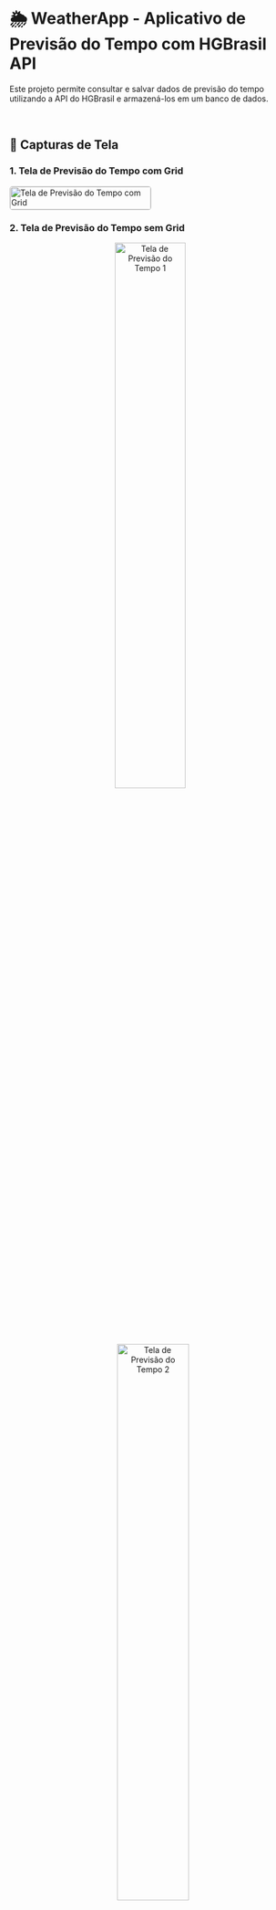 # 🌦️ WeatherApp - Aplicativo de Previsão do Tempo com HGBrasil API

Este projeto permite consultar e salvar dados de previsão do tempo utilizando a API do HGBrasil e armazená-los em um banco de dados.

<br />

## 📸 Capturas de Tela

### 1. Tela de Previsão do Tempo com Grid

<div style="display: grid; grid-template-columns: 1fr 1fr; gap: 10px;">
  <img src="https://github.com/user-attachments/assets/6527613e-f65b-4fc6-9110-37e85d74c4c7" alt="Tela de Previsão do Tempo com Grid" style="width: 100%; border: 1px solid #ccc; border-radius: 5px;" />
</div>

### 2. Tela de Previsão do Tempo sem Grid

<p align="center">
  <img src="https://github.com/user-attachments/assets/a73f6fa3-5458-4507-a192-351a9e514d2c" alt="Tela de Previsão do Tempo 1" width="49.5%" style="margin-right: 10px;" />
  <img src="https://github.com/user-attachments/assets/f75597bd-a033-4581-ada2-567a379eeaa3" alt="Tela de Previsão do Tempo 2" width="50%" />
</p>

<br />

## ✅ Pré-requisitos

Antes de começar, você precisa ter as seguintes ferramentas instaladas:

- 🛠️ [.NET 8+](https://dotnet.microsoft.com/download) (para garantir que a aplicação seja executada corretamente)
- 🗄️ [SQL Server](https://www.microsoft.com/pt-br/sql-server) (ou outro banco de dados de sua escolha)
- 🔑 Conta na [API do HGBrasil](https://hgbrasil.com), que fornecerá o link da API para as previsões do tempo.

<br />

## 🌐 Passos para obter o link da API:
1. 🔗 Acesse o [site do HGBrasil](https://console.hgbrasil.com/documentation/weather#obter-cidade-por-codigo).
2. 🔍 Procure por Obter cidade por código.
3. 📋 Copie o link da API e insira o código correspondente à sua cidade (Ex: Jales = 457398). O link da API será utilizado como parâmetro de busca para obter os dados da previsão do tempo da sua cidade.

<br />

## 🗄️ Configuração do Banco de Dados

1. **Criar o Banco de Dados**:
   - Crie um banco de dados no SQL Server (ou outro banco de sua escolha).
   - Coloque o nome do banco de dados de WeatherForecastDB.
   - Abaixo está o script SQL para criar a tabela onde as previsões de tempo serão armazenadas:

```sql
CREATE TABLE WeatherForecast (
    Id INT IDENTITY(1,1) PRIMARY KEY,
    Date NVARCHAR(10) NOT NULL,
    Weekday NVARCHAR(50),
    MaxTemperature FLOAT NOT NULL,
    MinTemperature FLOAT NOT NULL,
    Humidity FLOAT NOT NULL,
	 Cloudiness INT NOT NULL,
    Rain FLOAT NOT NULL,
	 RainProbability FLOAT NOT NULL,
	 WindSpeedy NVARCHAR(14) NOT NULL,
	 Sunrise NVARCHAR(8) NOT NULL,
	 Sunset NVARCHAR(8) NOT NULL,
	 MoonPhase NVARCHAR(20) NOT NULL,
    Description NVARCHAR(255) NOT NULL,
	 Condition NVARCHAR(20) NOT NULL,
    TemperatureChange NVARCHAR(50) NULL
);

INSERT INTO WeatherForecast (
    Date, Weekday, MaxTemperature, MinTemperature, Humidity, Cloudiness, 
    Rain, RainProbability, WindSpeedy, Sunrise, Sunset, MoonPhase, 
    Description, Condition, TemperatureChange
)
VALUES (
    '22/12',        -- Date
    'Dom',          -- Weekday
    27,             -- MaxTemperature
    21,             -- MinTemperature
    75,             -- Humidity
    100,            -- Cloudiness
    7.27,           -- Rain
    100,            -- RainProbability
    '3.36 km/h',    -- WindSpeedy
    '05:40 am',     -- Sunrise
    '07:01 pm',     -- Sunset
    'Última fase',  -- MoonPhase (traduzido)
    'Chuva',        -- Description
    'Chuva',        -- Condition (traduzido)
    NULL            -- TemperatureChange (não foi fornecido, então é NULL)
);
```

2. **Configuração da String de Conexão**:
   - A string de conexão está configurada no código da aplicação.
   - **Server**: Endereço do servidor de banco de dados (ex.: GUIGAS\\SQLEXPRESS ou o nome do seu servidor).
   - **Database**: Nome do banco de dados onde os dados serão armazenados (WeatherForecastDB).
   - **Integrated Security**: Utiliza a autenticação do Windows para acessar o banco de dados.
   - A string é a seguinte:
```csharp
public static string ConnectionString => "Server=GUIGAS\\SQLEXPRESS;Database=WeatherForecastDB;Integrated Security=True;";
```

<br />

## 🌦️ Configuração da API

Para consultar dados de previsão do tempo, o projeto utiliza a API do HGBrasil. Siga as instruções abaixo para configurar as credenciais da API.

1. **Obter a chave da API**:
   - Acesse o site da API do HGBrasil: [https://hgbrasil.com](https://hgbrasil.com).
   - Registre-se para obter uma chave de API.

2. **Configurar a URL da API**:
   - A URL para consultar a previsão do tempo é a seguinte:

```csharp
string url = "https://api.hgbrasil.com/weather?woeid=457398";
```

<br />

## 🚀 Executando o Projeto

1. **Clonar o Repositório**:
   - Clone o repositório para sua máquina local:

```cmd
git clone https://github.com/Gui-Angelo-Silva/WeatherApp.git
cd WeatherApp
```

2. **Abrir o Projeto**:
   - Abra a solução no Visual Studio (ou outra IDE de sua preferência):
```cmd
WeatherAppSolution.sln
```
  
3. **Executar o projeto**:
   - Execute o projeto pressionando F5 ou Ctrl + F5 para iniciar o aplicativo em modo de depuração ou sem depuração.

4. **Testando o Projeto**:
   - Ao rodar o aplicativo, ele irá se conectar à API do HGBrasil para obter as previsões do tempo e exibir as informações na interface gráfica.
   - A previsão será armazenada no banco de dados configurado, permitindo futuras consultas e visualizações.

5. **Configuração do Banco de Dados**:
   - Lembre-se de configurar a string de conexão corretamente e verificar se o banco de dados está acessível.
